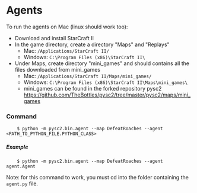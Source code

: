# Agents

To run the agents on Mac (linux should work too):

- Download and install StarCraft II
- In the game directory, create a directory "Maps" and "Replays"
    - Mac: `/Applications/StarCraft II/`
    - Windows: `C:\Program Files (x86)\StarCraft II\`
- Under Maps, create directory "mini_games" and should contains all the files downloaded from mini_games
    - Mac: `/Applications/StarCraft II/Maps/mini_games/`
    - Windows: `C:\Program Files (x86)\StarCraft II\Maps\mini_games\`
    - mini_games can be found in the forked repository pysc2
    https://github.com/TheBottles/pysc2/tree/master/pysc2/maps/mini_games

### Command
        $ python -m pysc2.bin.agent --map DefeatRoaches --agent <PATH_TO_PYTHON_FILE.PYTHON_CLASS>

##### Example

        $ python -m pysc2.bin.agent --map DefeatRoaches --agent agent.Agent

Note: for this command to work, you must cd into the folder containing the `agent.py` file.
